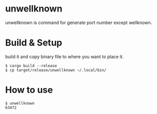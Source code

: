 # unwellknown

unwellknown is command for generate port number except wellknown.

# Build & Setup

build it and copy binary file to where you want to place it.

```
$ cargo build --release
$ cp target/release/unwellknown ~/.local/bin/
```

# How to use

```
$ unwellknown
63472
```

